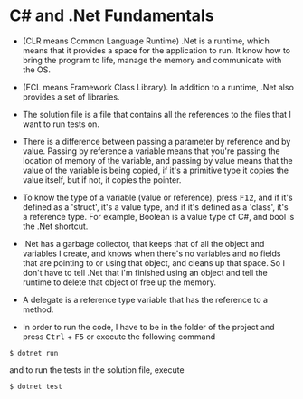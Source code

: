 # C# and .Net Fundamentals

- (CLR means Common Language Runtime) .Net is a runtime, which means that it provides a space for the application to run. It know how to bring the program to life, manage the memory and communicate with the OS.
- (FCL means Framework Class Library). In addition to a runtime, .Net also provides a set of libraries.
- The solution file is a file that contains all the references to the files that I want to run tests on.
- There is a difference between passing a parameter by reference and by value. Passing by reference a variable means that you're passing the location of memory of the variable, and passing by value means that the value of the variable is being copied, if it's a primitive type it copies the value itself, but if not, it copies the pointer.
- To know the type of a variable (value or reference), press <kbd>F12</kbd>, and if it's defined as a 'struct', it's a value type, and if it's defined as a 'class', it's a reference type.
For example, Boolean is a value type of C#, and bool is the .Net shortcut.
- .Net has a garbage collector, that keeps that of all the object and variables I create, and knows when there's no variables and no fields that are pointing to or using that object, and cleans up that space. So I don't have to tell .Net that i'm finished using an object and tell the runtime to delete that object of free up the memory.
- A delegate is a reference type variable that has the reference to a method.

- In order to run the code, I have to be in the folder of the project and press <kbd>Ctrl</kbd> + <kbd>F5</kbd> or execute the following command
~~~
$ dotnet run
~~~
and to run the tests in the solution file, execute
~~~
$ dotnet test
~~~


